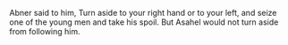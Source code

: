 Abner said to him, Turn aside to your right hand or to your left, and seize one of the young men and take his spoil. But Asahel would not turn aside from following him.
